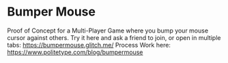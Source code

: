 # Bumper Mouse
Proof of Concept for a Multi-Player Game where you bump your mouse cursor against others.
Try it here and ask a friend to join, or open in multiple tabs: https://bumpermouse.glitch.me/
Process Work here: https://www.politetype.com/blog/bumpermouse
